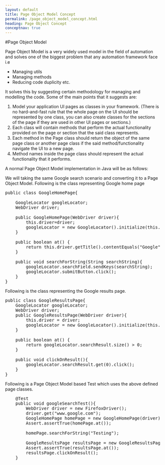 ```yaml
---
layout: default
title: Page Object Model Concept
permalink: /page_object_model_concept.html
heading: Page Object Concept
conceptnav: true
---
```


#Page Object Model

Page Object Model is a very widely used model in the field of automation and solves one of the biggest problem that any automation framework face i.e 
- Managing utils
- Managing methods 
- Reducing code duplicity etc. 

It solves this by suggesting certain methodology for managing and modelling the code.
Some of the main points that it suggests are:

1. Model your application UI pages as classes in your framework. (There is no hard-and-fast rule that the whole page on the UI should be represented by one class, you can also create classes for the sections of the page if they are used in other UI pages or sections.)
2. Each class will contain methods that perform the actual functionality provided on the page or section that the said class represents.
3. Each method in the Page class should return the object of the same page class or another page class if the said method/functionality navigate the UI to a new page.
4. Method names inside the page class should represent the actual functionality that it performs.

A normal Page Object Model implementation in Java will be as follows:

We will taking the same Google search scenario and converting it to a Page Object Model. Following is the class representing Google home page

<pre class="brush: java;">
public class GoogleHomePage{
	
	GoogleLocator googleLocator;
	WebDriver driver;
	
	public GoogleHomePage(WebDriver driver){
		this.driver=driver;
		googleLocator = new GoogleLocator().initialize(this.driver);
	}
	
	public boolean at() {
		return this.driver.getTitle().contentEquals("Google");		
	}
	
	public void searchForString(String searchString){
		googleLocator.searchField.sendKeys(searchString);
        googleLocator.submitButton.click();
    }
}
</pre>

Following is the class representing the Google results page.

<pre class="brush: java;">
public class GoogleResultsPage{
	GoogleLocator googleLocator;
	WebDriver driver;
	public GoogleResultsPage(WebDriver driver){
		this.driver = driver;
		googleLocator = new GoogleLocator().initialize(this.driver);
	}
	
	public boolean at() {		
		return googleLocator.searchResult.size() > 0;
	}
		
	public void clickOnResult(){
        googleLocator.searchResult.get(0).click();
    }
}
</pre>

Following is a Page Object Model based Test which uses the above defined page classes.

<pre class="brush: java;">
    @Test
	public void googleSearchTest(){
		WebDriver driver = new FirefoxDriver();
		driver.get("www.google.com");
		GoogleHomePage homePage = new GoogleHomePage(driver);
		Assert.assertTrue(homePage.at());
		
		homePage.searchForString("Testing");
		
		GoogleResultsPage resultsPage = new GoogleResultsPage(driver);
		Assert.assertTrue(resultsPage.at());
		resultsPage.clickOnResult();
	}

</pre>